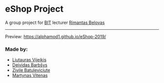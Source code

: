 # eShop Project

A group project for [BIT](https://bit.lt/) lecturer [Rimantas Belovas](https://github.com/belauzas)

-------------------------------------------------------------------------

Preview: https://alphamod1.github.io/eShop-2019/

### Made by:

- [Liutauras Vijeikis](https://github.com/AlphaMod1)
- [Deividas Barbšys](https://github.com/DeividasBa)
- [Zivile Batuleviciute](https://github.com/zivile-b)
- [Martynas Vitenas](https://github.com/Martynasvitenas)
